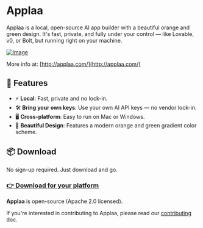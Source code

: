 # Applaa

Applaa is a local, open-source AI app builder with a beautiful orange and green design. It's fast, private, and fully under your control — like Lovable, v0, or Bolt, but running right on your machine.

[![Image](https://github.com/user-attachments/assets/f6c83dfc-6ffd-4d32-93dd-4b9c46d17790)](http://applaa.com/)

More info at: [http://applaa.com/](http://applaa.com/)

## 🚀 Features

- ⚡️ **Local**: Fast, private and no lock-in.
- 🛠 **Bring your own keys**: Use your own AI API keys — no vendor lock-in.
- 🖥️ **Cross-platform**: Easy to run on Mac or Windows.
- 🎨 **Beautiful Design**: Features a modern orange and green gradient color scheme.

## 📦 Download

No sign-up required. Just download and go.

### [👉 Download for your platform](https://www.applaa.com/#download)

**Applaa** is open-source (Apache 2.0 licensed).

If you're interested in contributing to Applaa, please read our [contributing](./CONTRIBUTING.md) doc.
